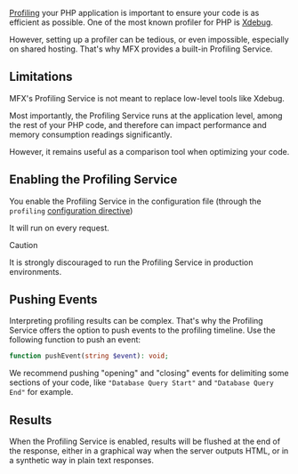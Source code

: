 [Profiling](<https://en.wikipedia.org/wiki/Profiling_(computer_programming)>) your PHP application is important to ensure your code is as efficient as possible. One of the most known profiler for PHP is [Xdebug](https://xdebug.org/).

However, setting up a profiler can be tedious, or even impossible, especially on shared hosting. That's why MFX provides a built-in Profiling Service.

## Limitations

MFX's Profiling Service is not meant to replace low-level tools like Xdebug.

Most importantly, the Profiling Service runs at the application level, among the rest of your PHP code, and therefore can impact performance and memory consumption readings significantly.

However, it remains useful as a comparison tool when optimizing your code.

## Enabling the Profiling Service

You enable the Profiling Service in the configuration file (through the `profiling` [configuration directive](Configuration-Directives#profiler))

It will run on every request.

> [!CAUTION]
> It is strongly discouraged to run the Profiling Service in production environments.

## Pushing Events

Interpreting profiling results can be complex. That's why the Profiling Service offers the option to push events to the profiling timeline. Use the following function to push an event:

```php
function pushEvent(string $event): void;
```

We recommend pushing "opening" and "closing" events for delimiting some sections of your code, like `"Database Query Start"` and `"Database Query End"` for example.

## Results

When the Profiling Service is enabled, results will be flushed at the end of the response, either in a graphical way when the server outputs HTML, or in a synthetic way in plain text responses.
